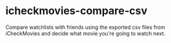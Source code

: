# icheckmovies-compare-csv
Compare watchlists with friends using the exported csv files from iCheckMovies and decide what movie you're going to watch next.
